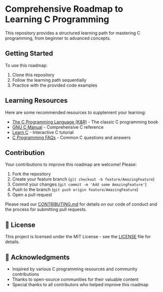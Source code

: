 # Comprehensive Roadmap to Learning C Programming

This repository provides a structured learning path for mastering C programming, from beginner to advanced concepts.

## Getting Started

To use this roadmap:

1. Clone this repository
2. Follow the learning path sequentially
3. Practice with the provided code examples

## Learning Resources

Here are some recommended resources to supplement your learning:

- [The C Programming Language (K&R)](https://en.wikipedia.org/wiki/The_C_Programming_Language) - The classic C programming book
- [GNU C Manual](https://www.gnu.org/software/gnu-c-manual/) - Comprehensive C reference
- [Learn C](https://www.learn-c.org/) - Interactive C tutorial
- [C Programming FAQs](http://c-faq.com/) - Common C questions and answers

## Contribution

Your contributions to improve this roadmap are welcome! Please:

1. Fork the repository
2. Create your feature branch (`git checkout -b feature/AmazingFeature`)
3. Commit your changes (`git commit -m 'Add some AmazingFeature'`)
4. Push to the branch (`git push origin feature/AmazingFeature`)
5. Open a pull request

Please read our [CONTRIBUTING.md](CONTRIBUTING.md) for details on our code of conduct and the process for submitting pull requests.

## 📜 License

This project is licensed under the MIT License - see the [LICENSE](LICENSE) file for details.

## 🙏 Acknowledgments

- Inspired by various C programming resources and community contributions
- Thanks to open-source communities for their valuable content
- Special thanks to all contributors who helped improve this roadmap
